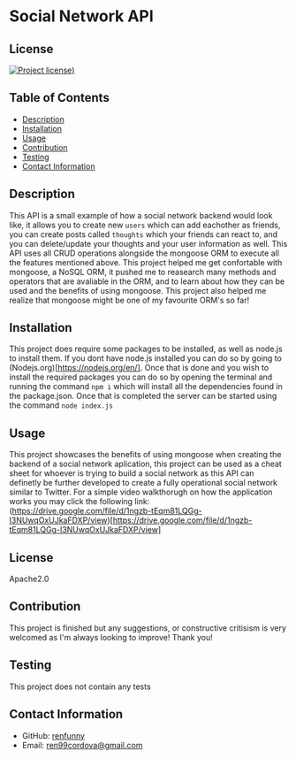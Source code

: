 # Social Network API

## License

[![Project license](https://img.shields.io/badge/license-Apache2.0-green))](https://opensource.org/licenses/Apache-2.0)

## Table of Contents

- [Description](#description)
- [Installation](#installation)
- [Usage](#usage)
- [Contribution](#contribution)
- [Testing](#testing)
- [Contact Information](#contact-information)

## Description

This API is a small example of how a social network backend would look like, it allows you to create new `users` which can add eachother as friends, you can create posts called `thoughts` which your friends can react to, and you can delete/update your thoughts and your user information as well. This API uses all CRUD operations alongside the mongoose ORM to execute all the features mentioned above. This project helped me get confortable with mongoose, a NoSQL ORM, it pushed me to reasearch many methods and operators that are avaliable in the ORM, and to learn about how they can be used and the benefits of using mongoose. This project also helped me realize that mongoose might be one of my favourite ORM's so far!

## Installation

This project does require some packages to be installed, as well as node.js to install them. If you dont have node.js installed you can do so by going to (Nodejs.org)[https://nodejs.org/en/]. Once that is done and you wish to install the required packages you can do so by opening the terminal and running the command `npm i` which will install all the dependencies found in the package.json. Once that is completed the server can be started using the command `node index.js`

## Usage

This project showcases the benefits of using mongoose when creating the backend of a social network aplication, this project can be used as a cheat sheet for whoever is trying to build a social network as this API can definetly be further developed to create a fully operational social network similar to Twitter. For a simple video walkthorugh on how the application works you may click the following link: (https://drive.google.com/file/d/1ngzb-tEqm81LQGg-I3NUwqOxUJkaFDXP/view)[https://drive.google.com/file/d/1ngzb-tEqm81LQGg-I3NUwqOxUJkaFDXP/view]

## License

Apache2.0

## Contribution

This project is finished but any suggestions, or constructive critisism is very welcomed as I'm always looking to improve! Thank you!

## Testing

This project does not contain any tests

## Contact Information

- GitHub: [renfunny](https://github.com/renfunny)
- Email: [ren99cordova@gmail.com](mailto:ren99cordova@gmail.com)
